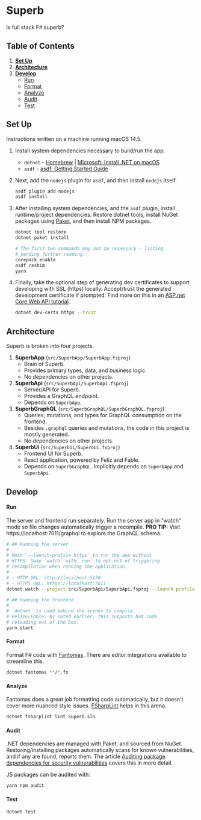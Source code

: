 # Superb

Is full stack F# superb?

## Table of Contents

1. **[Set Up](#set-up)**
2. **[Architecture](#architecture)**
2. **[Develop](#develop)**
   - [Run](#run)
   - [Format](#format)
   - [Analyze](#analyze)
   - [Audit](#audit)
   - [Test](#test)

## Set Up

Instructions written on a machine running macOS 14.5.

1. Install system dependencies necessary to build/run the app.

   - `dotnet` - [Homebrew](https://formulae.brew.sh/cask/dotnet) | [Microsoft: Install .NET on macOS](https://learn.microsoft.com/en-us/dotnet/core/install/macos)
   - `asdf` - [asdf: Getting Started Guide](https://asdf-vm.com/guide/getting-started.html)
2. Next, add the `nodejs` plugin for `asdf`, and then install `nodejs` itself.

   ```sh
   asdf plugin add nodejs
   asdf install
   ```
3. After installing system dependencies, and the `asdf` plugin, install runtime/project dependencies. Restore dotnet tools, install NuGet packages using [Paket](https://fsprojects.github.io/Paket/index.html), and then install NPM packages.

   ```sh
   dotnet tool restore
   dotnet paket install

   # The first two commands may not be necessary - listing
   # pending further reading.
   corepack enable
   asdf reshim
   yarn
   ```
4. Finally, take the optional step of generating dev certificates to support developing with SSL (https) locally. Accept/trust the generated development certificate if prompted. Find more on this in an [ASP.net Core Web API tutorial](https://learn.microsoft.com/en-us/aspnet/core/tutorials/min-web-api?view=aspnetcore-8.0&tabs=visual-studio-code#run-the-app).

   ```sh
   dotnet dev-certs https --trust
   ```

## Architecture

Superb is broken into four projects.

1. **SuperbApp** (`src/SuperbApp/SuperbApp.fsproj`)
   - Brain of Superb.
   - Provides primary types, data, and business logic.
   - No dependencies on other projects.
2. **SuperbApi** (`src/SuperbApi/SuperbApi.fsproj`)
   - Server/API for Superb.
   - Provides a GraphQL endpoint.
   - Depends on `SuperbApp`.
3. **SuperbGraphQL** (`src/SuperbGraphQL/SuperbGraphQL.fsproj`)
   - Queries, mutations, and types for GraphQL consumption on the frontend.
   - Besides `.graphql` queries and mutations, the code  in this project is mostly generated.
   - No dependencies on other projects.
3. **SuperbUi** (`src/SuperbUi/SuperbUi.fsproj`)
   - Frontend UI for Superb.
   - React application, powered by Feliz and Fable.
   - Depends on `SuperbGraphQL`. Implicitly depends on `SuperbApp` and `SuperbApi`.

## Develop

#### Run

The server and frontend run separately. Run the server app in "watch" mode so file changes automatically trigger a recompile. **PRO TIP:** Visit https://localhost:7011/graphql to explore the GraphQL schema.

```sh
# ## Running the server
#
# Omit `--launch-profile https` to run the app without
# HTTPS. Swap `watch` with `run` to opt-out of triggering
# recompilation when running the application.
#
# - HTTP URL: http://localhost:5130
# - HTTPS URL: https://localhost:7011
dotnet watch --project src/SuperbApi/SuperbApi.fsproj --launch-profile https

# ## Running the frontend
#
# `dotnet` is used behind the scenes to compile
# Felize/Fable. As noted earlier, this supports hot code
# reloading out of the box.
yarn start
```

#### Format

Format F# code with [Fantomas](https://fsprojects.github.io/fantomas/). There are editor integrations available to streamline this.

```sh
dotnet fantomas **/*.fs
```

#### Analyze

Fantomas does a great job formatting code automatically, but it doesn't cover more nuanced style issues. [FSharpLint](https://fsprojects.github.io/FSharpLint/) helps in this arena.

```sh
dotnet fsharplint lint Superb.sln
```

#### Audit

.NET dependencies are managed with Paket, and sourced from NuGet. Restoring/installing packages automatically scans for known vulnerabilities, and if any are found, reports them. The article [Auditing package dependencies for security vulnerabilities](https://learn.microsoft.com/en-us/nuget/concepts/auditing-packages) covers this in more detail.

JS packages can be audited with:

```sh
yarn npm audit
```

#### Test

```sh
dotnet test
```
